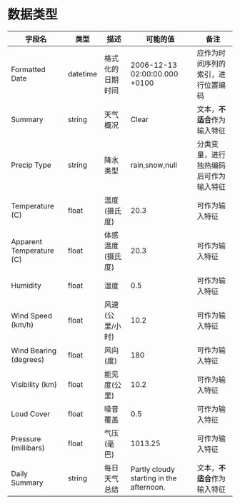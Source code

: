 # 数据类型
| 字段名 | 类型 | 描述 | 可能的值 | 备注 |
|--------|------|------|------|------|
| Formatted Date | datetime | 格式化的日期时间 | 2006-12-13 02:00:00.000 +0100 | 应作为时间序列的索引，进行位置编码 |
| Summary | string | 天气概况 | Clear | 文本，**不适合**作为输入特征 |
| Precip Type | string | 降水类型 | rain,snow,null | 分类变量，进行独热编码后可作为输入特征 |
| Temperature (C) | float | 温度(摄氏度) | 20.3 | 可作为输入特征 |
| Apparent Temperature (C) | float | 体感温度(摄氏度) | 20.3 | 可作为输入特征 |
| Humidity | float | 湿度 | 0.5 | 可作为输入特征 |
| Wind Speed (km/h) | float | 风速(公里/小时) | 10.2 | 可作为输入特征 |
| Wind Bearing (degrees) | float | 风向(度) | 180 | 可作为输入特征 |
| Visibility (km) | float | 能见度(公里) | 10.2 | 可作为输入特征 |
| Loud Cover | float | 噪音覆盖 | 0.5 | 可作为输入特征 |
| Pressure (millibars) | float | 气压(毫巴) | 1013.25 | 可作为输入特征 |
| Daily Summary | string | 每日天气总结 | Partly cloudy starting in the afternoon. | 文本，**不适合**作为输入特征 |

